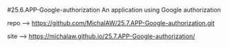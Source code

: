 #25.6.APP-Google-authorization
An application using Google authorization

repo --> https://github.com/MichalAW/25.7.APP-Google-authorization.git

site --> https://michalaw.github.io/25.7.APP-Google-authorization/
